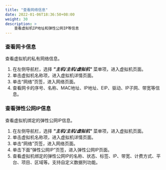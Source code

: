 ```yaml
---
title: "查看网络信息"
date: 2022-01-06T18:36:50+08:00
weight: 30
description: >
    查看虚拟机IP地址和弹性公网IP等信息
---
```



### 查看网卡信息

查看虚拟机的私有网络信息。

1. 在左侧导航栏，选择 **_"主机/主机/虚拟机"_** 菜单项，进入虚拟机页面。
2. 单击虚拟机名称项，进入虚拟机详情页面。
3. 单击“网络”页签，进入网络页面。
4. 查看网卡的序号、名称、MAC地址、IP地址、EIP、驱动、IP子网、带宽等信息。

### 查看弹性公网IP信息

查看虚拟机绑定的弹性公网IP信息。

1. 在左侧导航栏，选择 **_"主机/主机/虚拟机"_** 菜单项，进入虚拟机页面。
2. 单击虚拟机名称项，进入虚拟机详情页面。
3. 单击“网络”页签，进入网络页面。
4. 单击下面“弹性公网IP”页签，进入弹性公网IP页面。
5. 查看虚拟机绑定的弹性公网IP的名称、状态、标签、IP、带宽、计费方式、平台、项目、区域等。支持自定义数据列功能。